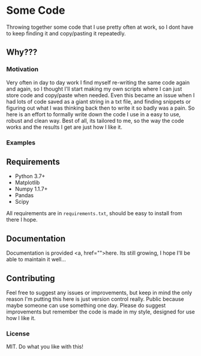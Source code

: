 # Some Code
Throwing together some code that I use pretty often at work, so I dont have to keep finding it and copy/pasting it repeatedly.

## Why???
### Motivation
Very often in day to day work I find myself re-writing the same code again and again, so I thought I'll start making my own scripts where I can just store code and copy/paste when needed. Even this became an issue when I had lots of code saved as a giant string in a txt file, and finding snippets or figuring out what I was thinking back then to write it so badly was a pain. So here is an effort to formally write down the code I use in a easy to use, robust and clean way. Best of all, its tailored to me, so the way the code works and the results I get are just how I like it.

### Examples

## Requirements
- Python 3.7+
- Matplotlib
- Numpy 1.1.7+
- Pandas
- Scipy

All requirements are in `requirements.txt`, should be easy to install from there I hope.

## Documentation
Documentation is provided <a, href="">here</a>. Its still growing, I hope I'll be able to maintain it well...

## Contributing
Feel free to suggest any issues or improvements, but keep in mind the only reason I'm putting this here is just version control really. Public because maybe someone can use something one day. Please do suggest improvements but remember the code is made in my style, designed for use how I like it.

### License
MIT. Do what you like with this!
